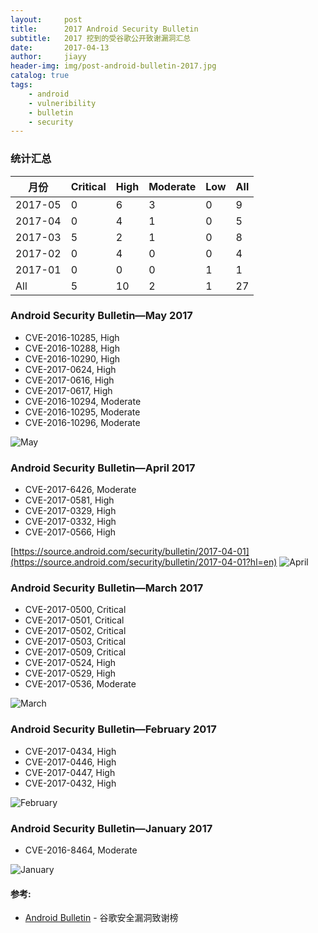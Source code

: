 ```yaml
---
layout:     post
title:      2017 Android Security Bulletin
subtitle:   2017 挖到的受谷歌公开致谢漏洞汇总
date:       2017-04-13
author:     jiayy
header-img: img/post-android-bulletin-2017.jpg
catalog: true
tags:
    - android
    - vulneribility
    - bulletin
    - security
---
```


### 统计汇总

<table><thead>
<tr>
<th>月份</th>
<th>Critical</th>
<th>High</th>
<th>Moderate</th>
<th>Low</th>
<th>All</th>
</tr>
</thead><tbody>
<tr>
<td>2017-05</td>
<td>0</td>
<td>6</td>
<td>3</td>
<td>0</td>
<td>9</td>
</tr>
<tr>
<td>2017-04</td>
<td>0</td>
<td>4</td>
<td>1</td>
<td>0</td>
<td>5</td>
</tr>
<tr>
<td>2017-03</td>
<td>5</td>
<td>2</td>
<td>1</td>
<td>0</td>
<td>8</td>
</tr>
<tr>
<td>2017-02</td>
<td>0</td>
<td>4</td>
<td>0</td>
<td>0</td>
<td>4</td>
</tr>
<tr>
<td>2017-01</td>
<td>0</td>
<td>0</td>
<td>0</td>
<td>1</td>
<td>1</td>
</tr>
<tr>
<td>All</td>
<td>5</td>
<td>10</td>
<td>2</td>
<td>1</td>
<td>27</td>
</tr>
</tbody></table>

### Android Security Bulletin—May 2017

* CVE-2016-10285, High 
* CVE-2016-10288, High
* CVE-2016-10290, High 
* CVE-2017-0624, High 
* CVE-2017-0616, High 
* CVE-2017-0617, High 
* CVE-2016-10294, Moderate 
* CVE-2016-10295, Moderate 
* CVE-2016-10296, Moderate

![May](https://cl.ly/1O082234341w/bulletin-20170501.png)

### Android Security Bulletin—April 2017

* CVE-2017-6426, Moderate
* CVE-2017-0581, High
* CVE-2017-0329, High
* CVE-2017-0332, High
* CVE-2017-0566, High

[https://source.android.com/security/bulletin/2017-04-01](https://source.android.com/security/bulletin/2017-04-01?hl=en)
![April](https://cl.ly/3k1a1N1j2f3W/bulletin-20170401.png)

### Android Security Bulletin—March 2017

* CVE-2017-0500, Critical
* CVE-2017-0501, Critical
* CVE-2017-0502, Critical
* CVE-2017-0503, Critical
* CVE-2017-0509, Critical
* CVE-2017-0524, High
* CVE-2017-0529, High
* CVE-2017-0536, Moderate

![March](https://cl.ly/2H1X3I1y2W0g/bulletin-20170301.png)

### Android Security Bulletin—February 2017

* CVE-2017-0434, High 
* CVE-2017-0446, High 
* CVE-2017-0447, High 
* CVE-2017-0432, High

![February](https://cl.ly/0M2K0Z182i0D/bulletin-20170201.png)

### Android Security Bulletin—January 2017

* CVE-2016-8464, Moderate

![January](https://cl.ly/212V2k3M0T2D/bulletin-20170101.png)


#### 参考:

- [Android Bulletin](https://source.android.com/security/bulletin/) - 谷歌安全漏洞致谢榜
